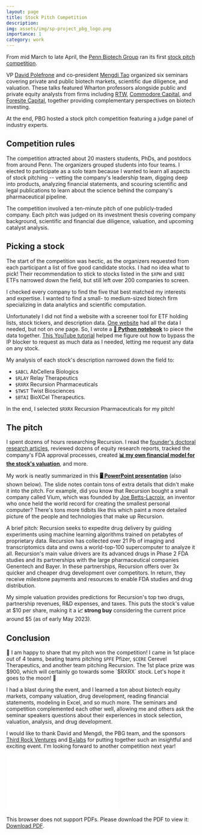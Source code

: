 ```yaml
---
layout: page
title: Stock Pitch Competition
description: 
img: assets/img/sp-project_pbg_logo.png
importance: 1
category: work
---
```


From mid March to late April, the [Penn Biotech
Group](https://pennbiotechgroup.org) ran its first [stock pitch
competition](https://pennbiotechgroup.org/investment-research-pbg). 

VP [David Polefrone](https://www.linkedin.com/in/dpolefrone/) and
co-president [Mengdi Tao](https://www.linkedin.com/in/mengditao/) organized six
seminars covering private and public biotech markets, scientific due diligence,
and valuation. These talks featured Wharton professors alongside public and
private equity analysts from firms including [RTW](https://www.rtwfunds.com),
[Commodore Capital](https://www.commodorecapital.com), and [Foresite
Capital](https://www.foresitecapital.com), together providing complementary
perspectives on biotech investing. 

At the end, PBG hosted a stock pitch competition featuring a judge panel of
industry experts.

## Competition rules

The competition attracted about 20 masters students, PhDs, and postdocs from
around Penn. The organizers grouped students into four teams. I elected to
participate as a solo team because I wanted to learn all aspects of stock
pitching -- vetting the company's leadership team, digging deep into products,
analyzing financial statements, and scouring scientific and legal publications
to learn about the science behind the company's pharmaceutical pipeline.

The competition involved a ten-minute pitch of one publicly-traded
company. Each pitch was judged on its investment thesis covering company
background, scientific and financial due diligence, valuation, and upcoming
catalyst analysis.

## Picking a stock

The start of the competition was hectic, as the organizers requested from each
participant a list of five good candidate stocks. I had no idea what to pick!
Their recommendation to stick to stocks listed in the `$XPH` and `$XBI` ETFs
narrowed down the field, but still left over 200 companies to screen.

I checked every company to find the five that best matched my interests and
expertise. I wanted to find a small- to medium-sized biotech firm specializing
in data analytics and scientific computation. 

Unfortunately I did not find a website with a screener tool for ETF holding
lists, stock tickers, and description data. [One
website](https://stockanalysis.com) had all the data I needed, but not on one
page. So, I wrote a **[📔 Python notebook][notebook]** to piece the data together.
[This YouTube tutorial](https://www.youtube.com/watch?v=uBAaQ1Oif9k) helped me
figure out how to bypass the IP blocker to request as much data as I needed,
letting me request any data on any stock.

My analysis of each stock's description narrowed down the field to: 
  * `$ABCL` AbCellera Biologics
  * `$RLAY` Relay Therapeutics
  * `$RXRX` Recursion Pharmaceuticals
  * `$TWST` Twist Biosciences
  * `$BTAI` BioXCel Therapeutics. 

In the end, I selected `$RXRX` Recursion Pharmaceuticals for my pitch!

## The pitch

I spent dozens of hours researching Recursion. I read the [founder's doctoral
research
articles](https://scholar.google.com/citations?hl=en&user=h-RMr_IAAAAJ),
reviewed dozens of equity research reports, tracked the company's FDA approval
processes, created **[📊 my own financial model for the stock's
valuation][valuation]**, and more. 

My work is neatly summarized in this **[🖥️ PowerPoint
presentation][presentation]** (also shown below). The slide notes contain tons
of extra details that didn't make it into the pitch. For example, did you know
that Recursion bought a small company called Vium, which was founded by [Joe
Betts-Lacroix](https://en.wikipedia.org/wiki/Joe_Betts-LaCroix), an inventor
who once held the world record for creating the smallest personal computer?
There's tons more tidbits like this which paint a more detailed picture of the
people and technologies that make up Recursion. 

A brief pitch: Recursion seeks to expedite drug delivery by guiding experiments
using machine learning algorithms trained on petabytes of proprietary data.
Recursion has collected over 21 Pb of imaging and transcriptomics data and owns
a world-top-100 supercomputer to analyze it all. Recursion's main value drivers
are its advanced drugs in Phase 2 FDA studies and its partnerships with the
large pharmaceutical companies Genentech and Bayer. In these partnerships,
Recursion offers over 3x quicker and cheaper drug development over competitors.
In return, they receive milestone payments and resources to enable FDA studies
and drug distribution. 

My simple valuation provides predictions for Recursion's top two drugs,
partnership revenues, R&D expenses, and taxes.  This puts the stock's value at
$10 per share, making it a **📈 strong buy** considering the current price around $5
(as of early May 2023).

## Conclusion

🎉 I am happy to share that my pitch won the competition! I came in 1st place out
of 4 teams, beating teams pitching `$PFE` Pfizer, `$CERE` Cerevel Therapeutics,
and another team pitching Recursion. The 1st place prize was $900, which will
certainly go towards some `$RXRX` stock. Let's hope it goes to the moon! 🚀

I had a blast during the event, and I learned a ton about biotech equity markets,
company valuation, drug development, reading financial statements, modeling in
Excel, and so much more. The seminars and competition complemented each other
well, allowing me and others ask the seminar speakers questions about their
experiences in stock selection, valuation, analysis, and drug development.

I would like to thank David and Mengdi, the PBG team, and the sponsors [Third
Rock Ventures](https://www.thirdrockventures.com) and
[B+labs](https://www.brandywinerealty.com/blabs) for putting together such an
insightful and exciting event. I'm looking forward to another competition next
year!

<div style="margin-left: auto;margin-right: auto;">
    <object data="../../assets/pdf/pbg_comp_slides_glazar.pdf" type="application/pdf" width="825px" height="465px">
        <embed src="../../assets/pdf/pbg_comp_slides_glazar.pdf">
            <p>This browser does not support PDFs. Please download the PDF to view it: 
            <a href="../../assets/pdf/pbg_comp_slides_glazar.pdf">Download PDF</a>.</p>
        </embed>
    </object>
</div>

[notebook]: https://colab.research.google.com/drive/1YNnSzxABPyvEjMSfxc0P26wE8J_vDcvs?usp=sharing
[presentation]: https://docs.google.com/presentation/d/1f6h3vIJaVeIdxS6lfeMHkGjJy9nLOtpd/edit?usp=sharing&ouid=118402071372269084201&rtpof=true&sd=true
[valuation]: https://docs.google.com/spreadsheets/d/1DXcWWqGpWAOU4H5GffCCOdIpkB9zLQkf/edit?usp=sharing&ouid=118402071372269084201&rtpof=true&sd=true
